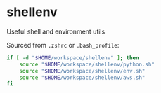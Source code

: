# shellenv

Useful shell and environment utils

Sourced from `.zshrc` or `.bash_profile`:

```sh
if [ -d "$HOME/workspace/shellenv" ]; then
    source "$HOME/workspace/shellenv/python.sh"
    source "$HOME/workspace/shellenv/env.sh"
    source "$HOME/workspace/shellenv/aws.sh"
fi
```
